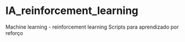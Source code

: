 # IA_reinforcement_learning
Machine learning - reinforcement learning
Scripts para aprendizado por reforço
